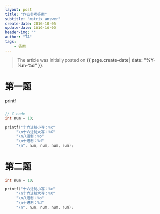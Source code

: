 ```yaml
---
layout: post
title: "作业参考答案"
subtitle: "matrix answer"
create-date: 2016-10-05
update-date: 2016-10-05
header-img: ""
author: "TA"
tags:
    - 答案
---
```


> The article was initially posted on **{{ page.create-date | date: "%Y-%m-%d" }}**.


# 第一题

printf

~~~cpp

// C code
int num = 10;

printf("十六进制小写：%x"
     "\n十六进制大写：%X"
     "\n八进制：%o"
     "\n十进制：%d"
     "\n", num, num, num, num);
~~~


# 第二题

~~~ cpp
int num = 10;

printf("十六进制小写：%x"
     "\n十六进制大写：%X"
     "\n八进制：%o"
     "\n十进制：%d"
     "\n", num, num, num, num);
~~~

